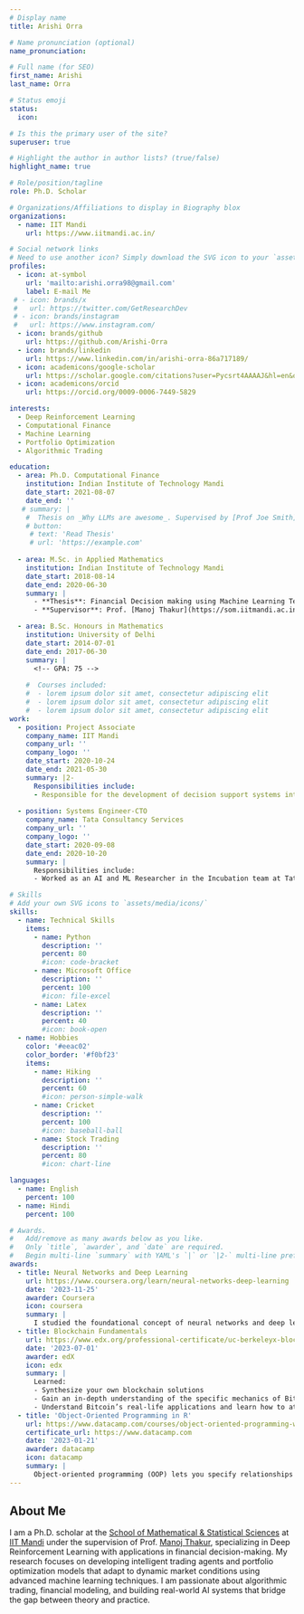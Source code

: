 ```yaml
---
# Display name
title: Arishi Orra

# Name pronunciation (optional)
name_pronunciation: 

# Full name (for SEO)
first_name: Arishi
last_name: Orra

# Status emoji
status:
  icon: 

# Is this the primary user of the site?
superuser: true

# Highlight the author in author lists? (true/false)
highlight_name: true

# Role/position/tagline
role: Ph.D. Scholar

# Organizations/Affiliations to display in Biography blox
organizations:
  - name: IIT Mandi
    url: https://www.iitmandi.ac.in/

# Social network links
# Need to use another icon? Simply download the SVG icon to your `assets/media/icons/` folder.
profiles:
  - icon: at-symbol
    url: 'mailto:arishi.orra98@gmail.com'
    label: E-mail Me
 # - icon: brands/x
 #   url: https://twitter.com/GetResearchDev
 # - icon: brands/instagram
 #   url: https://www.instagram.com/
  - icon: brands/github
    url: https://github.com/Arishi-Orra
  - icon: brands/linkedin
    url: https://www.linkedin.com/in/arishi-orra-86a717189/
  - icon: academicons/google-scholar
    url: https://scholar.google.com/citations?user=Pycsrt4AAAAJ&hl=en&oi=ao
  - icon: academicons/orcid
    url: https://orcid.org/0009-0006-7449-5829

interests:
  - Deep Reinforcement Learning
  - Computational Finance
  - Machine Learning
  - Portfolio Optimization
  - Algorithmic Trading

education:
  - area: Ph.D. Computational Finance
    institution: Indian Institute of Technology Mandi
    date_start: 2021-08-07
    date_end: ''
   # summary: |
    #  Thesis on _Why LLMs are awesome_. Supervised by [Prof Joe Smith](https://example.com). Presented papers at 5 IEEE conferences with the contributions being published in 2 Springer journals.
    # button:
     # text: 'Read Thesis'
     # url: 'https://example.com'
     
  - area: M.Sc. in Applied Mathematics
    institution: Indian Institute of Technology Mandi
    date_start: 2018-08-14
    date_end: 2020-06-30
    summary: |
      - **Thesis**: Financial Decision making using Machine Learning Techniques
      - **Supervisor**: Prof. [Manoj Thakur](https://som.iitmandi.ac.in/people/faculty/manoj-thakur)

  - area: B.Sc. Honours in Mathematics
    institution: University of Delhi
    date_start: 2014-07-01
    date_end: 2017-06-30
    summary: |
      <!-- GPA: 75 -->
      
    #  Courses included:
    #  - lorem ipsum dolor sit amet, consectetur adipiscing elit
    #  - lorem ipsum dolor sit amet, consectetur adipiscing elit
    #  - lorem ipsum dolor sit amet, consectetur adipiscing elit
work:
  - position: Project Associate
    company_name: IIT Mandi
    company_url: ''
    company_logo: ''
    date_start: 2020-10-24
    date_end: 2021-05-30
    summary: |2-
      Responsibilities include:
      - Responsible for the development of decision support systems integrating parallel adaptive heuristic algorithms of large-scale multi-objective optimization problems.
        
  - position: Systems Engineer-CTO 
    company_name: Tata Consultancy Services
    company_url: ''
    company_logo: ''
    date_start: 2020-09-08
    date_end: 2020-10-20
    summary: |
      Responsibilities include:
      - Worked as an AI and ML Researcher in the Incubation team at Tata Consultancy Services.

# Skills
# Add your own SVG icons to `assets/media/icons/`
skills:
  - name: Technical Skills
    items:
      - name: Python
        description: ''
        percent: 80
        #icon: code-bracket
      - name: Microsoft Office
        description: ''
        percent: 100
        #icon: file-excel
      - name: Latex
        description: ''
        percent: 40
        #icon: book-open
  - name: Hobbies
    color: '#eeac02'
    color_border: '#f0bf23'
    items:
      - name: Hiking
        description: ''
        percent: 60
        #icon: person-simple-walk
      - name: Cricket
        description: ''
        percent: 100
        #icon: baseball-ball
      - name: Stock Trading
        description: ''
        percent: 80
        #icon: chart-line

languages:
  - name: English
    percent: 100
  - name: Hindi
    percent: 100

# Awards.
#   Add/remove as many awards below as you like.
#   Only `title`, `awarder`, and `date` are required.
#   Begin multi-line `summary` with YAML's `|` or `|2-` multi-line prefix and indent 2 spaces below.
awards:
  - title: Neural Networks and Deep Learning
    url: https://www.coursera.org/learn/neural-networks-deep-learning
    date: '2023-11-25'
    awarder: Coursera
    icon: coursera
    summary: |
      I studied the foundational concept of neural networks and deep learning. By the end, I was familiar with the significant technological trends driving the rise of deep learning; build, train, and apply fully connected deep neural networks; implement efficient (vectorized) neural networks; identify key parameters in a neural network’s architecture; and apply deep learning to your own applications.
  - title: Blockchain Fundamentals
    url: https://www.edx.org/professional-certificate/uc-berkeleyx-blockchain-fundamentals
    date: '2023-07-01'
    awarder: edX
    icon: edx
    summary: |
      Learned:
      - Synthesize your own blockchain solutions
      - Gain an in-depth understanding of the specific mechanics of Bitcoin
      - Understand Bitcoin’s real-life applications and learn how to attack and destroy Bitcoin, Ethereum, smart contracts and Dapps, and alternatives to Bitcoin’s Proof-of-Work consensus algorithm
  - title: 'Object-Oriented Programming in R'
    url: https://www.datacamp.com/courses/object-oriented-programming-with-s3-and-r6-in-r
    certificate_url: https://www.datacamp.com
    date: '2023-01-21'
    awarder: datacamp
    icon: datacamp
    summary: |
      Object-oriented programming (OOP) lets you specify relationships between functions and the objects that they can act on, helping you manage complexity in your code. This is an intermediate level course, providing an introduction to OOP, using the S3 and R6 systems. S3 is a great day-to-day R programming tool that simplifies some of the functions that you write. R6 is especially useful for industry-specific analyses, working with web APIs, and building GUIs.
---
```


## About Me

I am a Ph.D. scholar at the [School of Mathematical & Statistical Sciences](https://smss.iitmandi.ac.in/index.php) at [IIT Mandi](https://www.iitmandi.ac.in/) under the supervision of Prof. [Manoj Thakur](https://som.iitmandi.ac.in/people/faculty/manoj-thakur), specializing in Deep Reinforcement Learning with applications in financial decision-making. My research focuses on developing intelligent trading agents and portfolio optimization models that adapt to dynamic market conditions using advanced machine learning techniques. I am passionate about algorithmic trading, financial modeling, and building real-world AI systems that bridge the gap between theory and practice.
